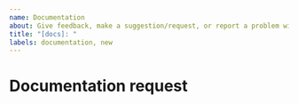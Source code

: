 ```yaml
---
name: Documentation
about: Give feedback, make a suggestion/request, or report a problem with the documentation
title: "[docs]: "
labels: documentation, new
---
```


# Documentation request
<!-- Please include affected doc URL, command line utility or tool -->
